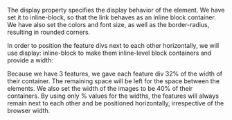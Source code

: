 The display property specifies the display behavior of the element. We have set it to inline-block, so that the link behaves as an inline block container.
We have also set the colors and font size, as well as the border-radius, resulting in rounded corners.

In order to position the feature divs next to each other horizontally, we will use display: inline-block to make them inline-level block containers and provide a width:

Because we have 3 features, we gave each feature div 32% of the width of their container.
The remaining space will be left for the space between the elements.
We also set the width of the images to be 40% of their containers.
By using only % values for the widths, the features will always remain next to each other and be positioned horizontally, irrespective of the browser width.
